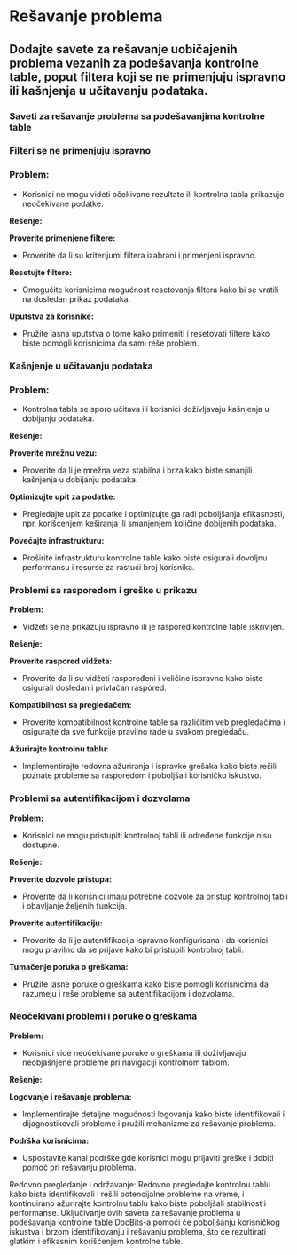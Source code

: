 # Rešavanje problema

## Dodajte savete za rešavanje uobičajenih problema vezanih za podešavanja kontrolne table, poput filtera koji se ne primenjuju ispravno ili kašnjenja u učitavanju podataka.

### Saveti za rešavanje problema sa podešavanjima kontrolne table

### **Filteri se ne primenjuju ispravno**&#x20;

### **Problem:**&#x20;

* Korisnici ne mogu videti očekivane rezultate ili kontrolna tabla prikazuje neočekivane podatke.

**Rešenje:**

**Proverite primenjene filtere:**&#x20;

* Proverite da li su kriterijumi filtera izabrani i primenjeni ispravno.

**Resetujte filtere:**&#x20;

* Omogućite korisnicima mogućnost resetovanja filtera kako bi se vratili na dosledan prikaz podataka.

**Uputstva za korisnike:**&#x20;

* Pružite jasna uputstva o tome kako primeniti i resetovati filtere kako biste pomogli korisnicima da sami reše problem.

### Kašnjenje u učitavanju podataka&#x20;

### Problem:&#x20;

* Kontrolna tabla se sporo učitava ili korisnici doživljavaju kašnjenja u dobijanju podataka.

**Rešenje:**

**Proverite mrežnu vezu:**&#x20;

* Proverite da li je mrežna veza stabilna i brza kako biste smanjili kašnjenja u dobijanju podataka.&#x20;

**Optimizujte upit za podatke:**&#x20;

* Pregledajte upit za podatke i optimizujte ga radi poboljšanja efikasnosti, npr. korišćenjem keširanja ili smanjenjem količine dobijenih podataka.

**Povećajte infrastrukturu:**&#x20;

* Proširite infrastrukturu kontrolne table kako biste osigurali dovoljnu performansu i resurse za rastući broj korisnika.

### Problemi sa rasporedom i greške u prikazu

**Problem:**&#x20;

* Vidžeti se ne prikazuju ispravno ili je raspored kontrolne table iskrivljen.

**Rešenje:**

**Proverite raspored vidžeta:**&#x20;

* Proverite da li su vidžeti raspoređeni i veličine ispravno kako biste osigurali dosledan i privlačan raspored.

**Kompatibilnost sa pregledačem:**&#x20;

* Proverite kompatibilnost kontrolne table sa različitim veb pregledačima i osigurajte da sve funkcije pravilno rade u svakom pregledaču.

**Ažurirajte kontrolnu tablu:**&#x20;

* Implementirajte redovna ažuriranja i ispravke grešaka kako biste rešili poznate probleme sa rasporedom i poboljšali korisničko iskustvo.

### Problemi sa autentifikacijom i dozvolama

**Problem:**&#x20;

* Korisnici ne mogu pristupiti kontrolnoj tabli ili određene funkcije nisu dostupne.

**Rešenje:**

**Proverite dozvole pristupa:**&#x20;

* Proverite da li korisnici imaju potrebne dozvole za pristup kontrolnoj tabli i obavljanje željenih funkcija.

**Proverite autentifikaciju:**&#x20;

* Proverite da li je autentifikacija ispravno konfigurisana i da korisnici mogu pravilno da se prijave kako bi pristupili kontrolnoj tabli.

**Tumačenje poruka o greškama:**&#x20;

* Pružite jasne poruke o greškama kako biste pomogli korisnicima da razumeju i reše probleme sa autentifikacijom i dozvolama.

### Neočekivani problemi i poruke o greškama

**Problem:**&#x20;

* Korisnici vide neočekivane poruke o greškama ili doživljavaju neobjašnjene probleme pri navigaciji kontrolnom tablom.

**Rešenje:**

**Logovanje i rešavanje problema:**&#x20;

* Implementirajte detaljne mogućnosti logovanja kako biste identifikovali i dijagnostikovali probleme i pružili mehanizme za rešavanje problema.

**Podrška korisnicima:**&#x20;

* Uspostavite kanal podrške gde korisnici mogu prijaviti greške i dobiti pomoć pri rešavanju problema.



Redovno pregledanje i održavanje: Redovno pregledajte kontrolnu tablu kako biste identifikovali i rešili potencijalne probleme na vreme, i kontinuirano ažurirajte kontrolnu tablu kako biste poboljšali stabilnost i performanse. Uključivanje ovih saveta za rešavanje problema u podešavanja kontrolne table DocBits-a pomoći će poboljšanju korisničkog iskustva i brzom identifikovanju i rešavanju problema, što će rezultirati glatkim i efikasnim korišćenjem kontrolne table.
